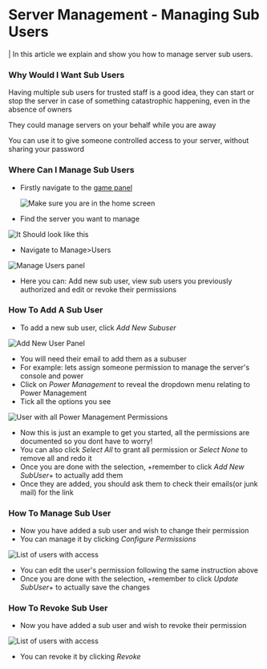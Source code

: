 # Server Management - Managing Sub Users

| In this article we explain and show you how to manage server sub users.

### Why Would I Want Sub Users

Having multiple sub users for trusted staff is a good idea, they can start or stop the server in case of something catastrophic happening, even in the absence of owners

They could manage servers on your behalf while you are away

You can use it to give someone controlled access to your server, without sharing your password

### Where Can I Manage Sub Users

+ Firstly navigate to the [game panel](https://witherpanel.com)

  ![Make sure you are in the home screen](https://i.imgur.com/7YQJXtg.png)

+ Find the server you want to manage

![It Should look like this](https://i.imgur.com/3iQF3vb.png)

+ Navigate to Manage>Users

![Manage Users panel](https://i.imgur.com/FapokM7.png)

+ Here you can: Add new sub user, view sub users you previously authorized and edit or revoke their permissions

### How To Add A Sub User
+ To add a new sub user, click *Add New Subuser*

![Add New User Panel](https://i.imgur.com/rLhGKaH.png)

+ You will need their email to add them as a subuser
+ For example: lets assign someone permission to manage the server's console and power
+ Click on *Power Management* to reveal the dropdown menu relating to Power Management
+ Tick all the options you see

![User with all Power Management Permissions](https://i.imgur.com/QpZZ46p.png)

+ Now this is just an example to get you started, all the permissions are documented so you dont have to worry!
+ You can also click *Select All* to grant all permission or *Select None* to remove all and redo it
+ Once you are done with the selection, +remember to click *Add New SubUser*+ to actually add them
+ Once they are added, you should ask them to check their emails(or junk mail) for the link

### How To Manage Sub User

+ Now you have added a sub user and wish to change their permission
+ You can manage it by clicking *Configure Permissions*

![List of users with access](https://i.imgur.com/ncM2hpn.png)

+ You can edit the user's permission following the same instruction above
+ Once you are done with the selection, +remember to click *Update SubUser*+ to actually save the changes

### How To Revoke Sub User

+ Now you have added a sub user and wish to revoke their permission

![List of users with access](https://i.imgur.com/ncM2hpn.png)

+ You can revoke it by clicking *Revoke*